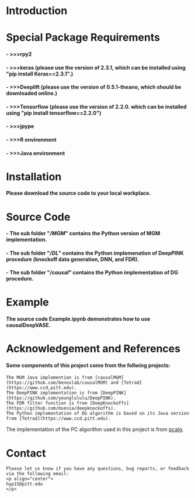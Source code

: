 
# Introduction

#### 

# Special Package Requirements

#### - >>>rpy2
#### - >>>keras (please use the version of 2.3.1, which can be installed using "pip install Keras==2.3.1".)
#### - >>>Deeplift (please use the version of 0.5.1-theano, which should be downloaded online.)
#### - >>>Tensorflow (please use the version of 2.2.0. which can be installed using "pip install tensorflow==2.2.0")
#### - >>>jpype
#### - >>>R environment
#### - >>>Java environment

# Installation

#### Please download the source code to your local workplace.

# Source Code 

#### - The sub folder "*/MGM*" contains the Python version of MGM implementation.
#### - The sub folder "*/DL*" contains the Python implemenation of DeepPINK procedure (knockoff data generation, DNN, and FDR).
#### - The sub folder "*/causal*" contains the Python implementation of DG procedure.

# Example

#### The source code Example.ipynb demonstrates how to use causalDeepVASE.

# Acknowledgement and References

#### Some components of this project come from the follwing projects:
    The MGM Java implemention is from [causalMGM](https://github.com/benoslab/causalMGM) and [Tetrad](https://www.ccd.pitt.edu).
    The DeepPINK implementation is from [DeepPINK](https://github.com/younglululu/DeepPINK).
    The FDR filter function is from [DeepKnockoffs](https://github.com/msesia/deepknockoffs).
    The Python implementation of DG algorithm is based on its Java version from [Tetrad](https://www.ccd.pitt.edu).
The implementation of the PC algorithm used in this project is from [pcalg](https://github.com/keiichishima/pcalg).

# Contact

    Please let us know if you have any questions, bug reports, or feedback via the following email:
    <p align="center">
    hyp15@pitt.edu
    </p>
    

